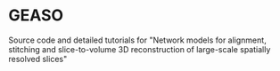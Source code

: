 # GEASO
Source code and detailed tutorials for "Network models for alignment, stitching and slice-to-volume 3D reconstruction of large-scale spatially resolved slices"

